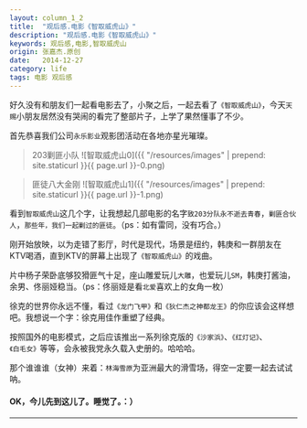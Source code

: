 ```yaml
---
layout: column_1_2
title:  "观后感.电影《智取威虎山》"
description: "观后感.电影《智取威虎山》"
keywords: 观后感,电影,智取威虎山
origin: 张嘉杰.原创
date:   2014-12-27
category: life
tags: 电影 观后感
---
```

好久没有和朋友们一起看电影去了，小聚之后，一起去看了`《智取威虎山》`，今天`天赐`小朋友居然没有哭闹的看完了整部片子，上学了果然懂事了不少。
<!--more-->
首先恭喜我们公司`永乐影业`观影团活动在各地亦星光璀璨。

> 203剿匪小队
![智取威虎山0]({{ "/resources/images" | prepend: site.staticurl }}{{ page.url }}-0.png)

> 匪徒八大金刚
![智取威虎山1]({{ "/resources/images" | prepend: site.staticurl }}{{ page.url }}-1.png)

看到`智取威虎山`这几个字，让我想起几部电影的名字`致203分队永不逝去青春`，`剿匪合伙人`，`那些年，我们一起剿过的匪徒`。（ps：如有雷同，没有巧合。）

刚开始放映，以为走错了影厅，时代是现代，场景是纽约，韩庚和一群朋友在KTV喝酒，直到KTV的屏幕上出现了`《智取威虎山》`的戏曲。 

片中杨子荣卧底够狡猾匪气十足，座山雕爱玩儿`大雕`，也爱玩儿`SM`，韩庚打酱油，余男、佟丽娅稳当。（ps：佟丽娅是看`北爱`喜欢上的女角一枚）

徐克的世界你永远不懂，看过`《龙门飞甲》`和`《狄仁杰之神都龙王》`的你应该会这样想吧。我想说一个字：徐克用佳作重塑了经典。

按照国外的电影模式，之后应该推出一系列徐克版的`《沙家浜》`、`《红灯记》`、`《白毛女》`等等，会永被我党永久载入史册的。哈哈哈。

那个谁谁谁（女神）来着：`林海雪原`为亚洲最大的滑雪场，得空一定要一起去试试呐。

#### OK，今儿先到这儿了。睡觉了。：）
---------------------------------------